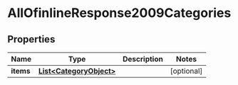 # AllOfinlineResponse2009Categories

## Properties
Name | Type | Description | Notes
------------ | ------------- | ------------- | -------------
**items** | [**List&lt;CategoryObject&gt;**](CategoryObject.md) |  |  [optional]
